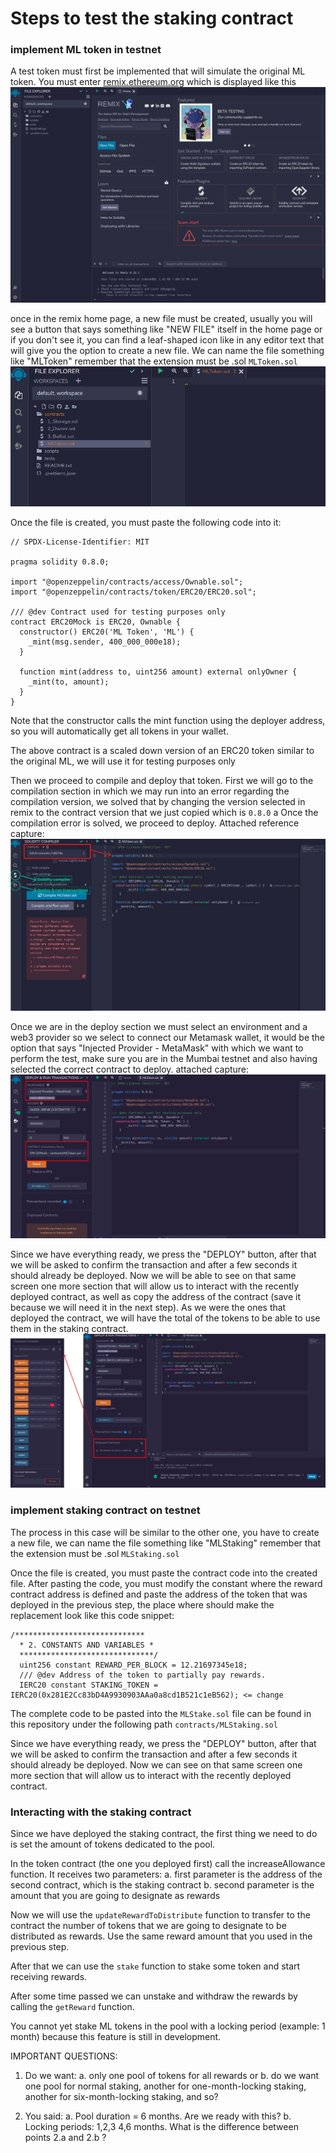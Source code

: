 # Steps to test the staking contract

### implement ML token in testnet

A test token must first be implemented that will simulate the original ML token. You must enter [remix.ethereum.org](https://remix.ethereum.org/) which is displayed like this
![Home de remix](./assets/home.png)

once in the remix home page, a new file must be created, usually you will see a button that says something like "NEW FILE" itself in the home page or if you don't see it, you can find a leaf-shaped icon like in any editor text that will give you the option to create a new file. We can name the file something like "MLToken" remember that the extension must be .sol `MLToken.sol`
![MLToken.sol file](./assets/MLToken_file.png)

Once the file is created, you must paste the following code into it:

```solidity
// SPDX-License-Identifier: MIT

pragma solidity 0.8.0;

import "@openzeppelin/contracts/access/Ownable.sol";
import "@openzeppelin/contracts/token/ERC20/ERC20.sol";

/// @dev Contract used for testing purposes only
contract ERC20Mock is ERC20, Ownable {
  constructor() ERC20('ML Token', 'ML') {
    _mint(msg.sender, 400_000_000e18);
  }

  function mint(address to, uint256 amount) external onlyOwner {
    _mint(to, amount);
  }
}
```

Note that the constructor calls the mint function using the deployer address, so you will automatically get all tokens in your wallet.


The above contract is a scaled down version of an ERC20 token similar to the original ML, we will use it for testing purposes only

Then we proceed to compile and deploy that token. First we will go to the compilation section in which we may run into an error regarding the compilation version, we solved that by changing the version selected in remix to the contract version that we just copied which is `0.8.0` a Once the compilation error is solved, we proceed to deploy. Attached reference capture:
![solidity compiler](./assets/solidity_compiler.png)

Once we are in the deploy section we must select an environment and a web3 provider so we select to connect our Metamask wallet, it would be the option that says "Injected Provider - MetaMask" with which we want to perform the test, make sure you are in the Mumbai testnet and also having selected the correct contract to deploy. attached capture:
![conect wallet](./assets/conect_wallet.png)

Since we have everything ready, we press the "DEPLOY" button, after that we will be asked to confirm the transaction and after a few seconds it should already be deployed. Now we will be able to see on that same screen one more section that will allow us to interact with the recently deployed contract, as well as copy the address of the contract (save it because we will need it in the next step). As we were the ones that deployed the contract, we will have the total of the tokens to be able to use them in the staking contract.
![interact with the contract](./assets/interact_with_contract.png)

### implement staking contract on testnet

The process in this case will be similar to the other one, you have to create a new file, we can name the file something like "MLStaking" remember that the extension must be .sol `MLStaking.sol`

Once the file is created, you must paste the contract code into the created file. After pasting the code, you must modify the constant where the reward contract address is defined and paste the address of the token that was deployed in the previous step, the place where should make the replacement look like this code snippet:

```solidity
/*****************************
  * 2. CONSTANTS AND VARIABLES *
  ******************************/
  uint256 constant REWARD_PER_BLOCK = 12.21697345e18;
  /// @dev Address of the token to partially pay rewards.
  IERC20 constant STAKING_TOKEN = IERC20(0x281E2Cc83bD4A9930903AAa0a8cd1B521c1eB562); <= change
```

The complete code to be pasted into the `MLStake.sol` file can be found in this repository under the following path `contracts/MLStaking.sol`

Since we have everything ready, we press the "DEPLOY" button, after that we will be asked to confirm the transaction and after a few seconds it should already be deployed. Now we can see on that same screen one more section that will allow us to interact with the recently deployed contract.

### Interacting with the staking contract

Since we have deployed the staking contract, the first thing we need to do is set the amount of tokens dedicated to the pool. 


In the token contract (the one you deployed first) call the increaseAllowance function.
It receives two parameters:
a. first parameter is the address of the second contract, which is the staking contract
b. second parameter is the amount that you are going to designate as rewards


Now we will use the `updateRewardToDistribute` function to transfer to the contract the number of tokens that we are going to designate to be distributed as rewards. Use the same reward amount that you used in the previous step.



After that we can use the `stake` function to stake some token and start receiving rewards.

After some time passed we can unstake and withdraw the rewards by calling the `getReward` function.



You cannot yet stake ML tokens in the pool with a locking period (example: 1 month) because this feature is still in development.







IMPORTANT QUESTIONS:

1. Do we want:
a. only one pool of tokens for all rewards
or
b. do we want one pool for normal staking, another for one-month-locking staking, another for six-month-locking staking, and so?


2. You said:
a. Pool duration = 6 months. Are we ready with this?
b. Locking periods: 1,2,3 4,6 months. 
What is the difference between points 2.a and 2.b ?